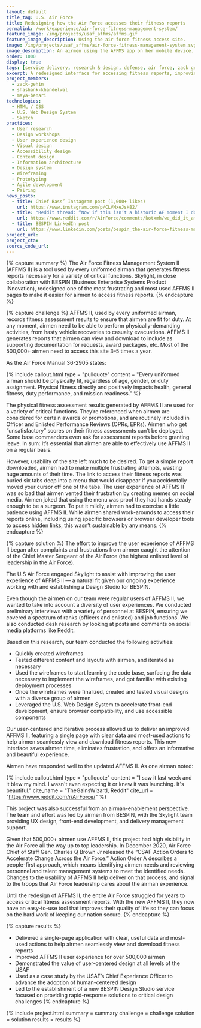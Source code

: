 ```yaml
---
layout: default
title_tag: U.S. Air Force
title: Redesigning how the Air Force accesses their fitness reports
permalink: /work/experience/air-force-fitness-management-system/
feature_image: /img/projects/usaf_affms/affms.gif
feature_image_description: Using the air force fitness access site.
image: /img/projects/usaf_affms/air-force-fitness-management-system.svg
image_description: An airmen using the AFFMS app on her mobile device.
order: 1000
display: true
tags: [service delivery, research & design, defense, air force, zack gehin, shashank khandewal, maya benari]
excerpt: A redesigned interface for accessing fitness reports, improving one of the most frustrating user experiences for over half-a-million airmen.
project_members:
  - zack-gehin
  - shashank-khandelwal
  - maya-benari
technologies:
  - HTML / CSS
  - U.S. Web Design System
  - Sketch
practices:
  - User research
  - Design workshops
  - User experience design
  - Visual design
  - Accessibility design
  - Content design
  - Information architecture
  - Design system
  - Wireframing
  - Prototyping
  - Agile development
  - Pairing
news_posts:
  - title: Chief Bass’ Instagram post (1,000+ likes)
    url: https://www.instagram.com/p/CLVMxeJsH82/
  - title: "Reddit thread: “Now if this isn’t a historic AF moment I don't know what is”"
    url: https://www.reddit.com/r/AirForce/comments/kotxmh/we_did_it_affms_ii_has_been_updated/
  - title: BESPIN LinkedIn post
    url: https://www.linkedin.com/posts/bespin_the-air-force-fitness-management-system-activity-6792794630925635584-HGLy
project_url:
project_cta:
source_code_url:
---
```


{% capture summary %}
The Air Force Fitness Management System II (AFFMS II) is a tool used by every uniformed airman that generates fitness reports necessary for a variety of critical functions. Skylight, in close collaboration with BESPIN (Business Enterprise Systems Product INnovation), redesigned one of the most frustrating and most used AFFMS II pages to make it easier for airmen to access fitness reports.
{% endcapture %}

{% capture challenge %}
AFFMS II, used by every uniformed airman, records fitness assessment results to ensure that  airmen are fit for duty. At any moment, airmen need to be able to perform physically-demanding activities, from hasty vehicle recoveries to casualty evacuations. AFFMS II generates reports that airmen can view and download to include as supporting documentation for requests, award packages, etc. Most of the 500,000+ airmen need to access this site 3–5 times a year.

As the Air Force Manual 36-2905 states:

{% include callout.html
  type = "pullquote"
  content = "Every uniformed airman should be physically fit, regardless of age, gender, or duty assignment. Physical fitness directly and positively impacts health, general fitness, duty performance, and mission readiness."
%}

The physical fitness assessment results generated by AFFMS II are used for a variety of critical functions. They’re referenced when airmen are considered for certain awards or promotions, and are routinely included in Officer and Enlisted Performance Reviews (OPRs, EPRs). Airmen who get “unsatisfactory” scores on their fitness assessments can’t be deployed. Some base commanders even ask for assessment reports before granting leave. In sum: It’s essential that airmen are able to effectively use AFFMS II on a regular basis.

However, usability of the site left much to be desired. To get a simple report downloaded, airmen had to make multiple frustrating attempts, wasting huge amounts of their time. The link to access their fitness reports was buried six tabs deep into a menu that would disappear if you accidentally moved your cursor off one of the tabs. The user experience of AFFMS II was so bad that airmen vented their frustration by creating memes on social media. Airmen joked that using the menu was proof they had hands steady enough to be a surgeon. To put it mildly, airmen had to exercise a little patience using AFFMS II. While airmen shared work-arounds to access their reports online, including using specific browsers or browser developer tools to access hidden links, this wasn’t sustainable by any means.
{% endcapture %}

{% capture solution %}
The effort to improve the user experience of AFFMS II began after  complaints and frustrations from airmen caught the attention of the Chief Master Sergeant of the Air Force (the highest enlisted level of leadership in the Air Force).

The U.S Air Force engaged Skylight to assist with improving the user experience of AFFMS II — a natural fit given our ongoing experience working with and establishing a Design Studio for BESPIN.

Even though the airmen on our team were regular users of AFFMS II, we wanted to take into account a diversity of user experiences. We conducted preliminary interviews with a variety of personnel at BESPIN, ensuring we covered a spectrum of ranks (officers and enlisted) and job functions. We also conducted desk research by looking at posts and comments on social media platforms like Reddit.

Based on this research, our team conducted the following activities:
- Quickly created wireframes
- Tested different content and layouts with airmen, and iterated as necessary
- Used the wireframes to start learning the code base, surfacing the data necessary to implement the wireframes, and got familiar with existing deployment processes
- Once the wireframes were finalized, created and tested visual designs with a diverse group of airmen
- Leveraged the U.S. Web Design System to accelerate front-end development, ensure browser compatibility, and use accessible components

Our user-centered and iterative process allowed us to deliver an improved AFFMS II, featuring a single page with clear data and most-used actions to help airmen seamlessly view and download fitness reports. This new interface saves airmen time, eliminates frustration, and offers an informative and beautiful experience.

Airmen have responded well to the updated AFFMS II. As one airman noted:

{% include callout.html
  type = "pullquote"
  content = "I saw it last week and it blew my mind. I wasn't even expecting it or knew it was launching. It's beautiful."
  cite_name = "TheGainsWizard, Reddit"
  cite_url = "https://www.reddit.com/r/AirForce/"
%}

This project was also successful from an airman-enablement perspective. The team and effort was led by airmen from BESPIN, with the Skylight team providing UX design, front-end development, and delivery management support.

Given that 500,000+ airmen use AFFMS II, this project had high visibility in the Air Force all the way up to top leadership. In December 2020, Air Force Chief of Staff Gen. Charles Q Brown Jr released the “CSAF Action Orders to Accelerate Change Across the Air Force.” Action Order A describes a people-first approach, which means identifying airmen needs and reviewing personnel and talent management systems to meet the identified needs. Changes to the usability of AFFMS II help deliver on that process, and signal to the troops that Air Force leadership cares about the airman experience.

Until the redesign of AFFMS II, the entire Air Force struggled for years to access critical fitness assessment reports. With the new AFFMS II, they now have an easy-to-use tool that improves their quality of life so they can focus on the hard work of keeping our nation secure.
{% endcapture %}

{% capture results %}
- Delivered a single-page application with clear, useful data and most-used actions to help airmen seamlessly view and download fitness reports
- Improved AFFMS II user experience for over 500,000 airmen
- Demonstrated the value of user-centered design at all levels of the USAF
- Used as a case study by the USAF’s Chief Experience Officer to advance the adoption of human-centered design
- Led to the establishment of a new BESPIN Design Studio service focused on providing rapid-response solutions to critical design challenges
{% endcapture %}

{% include project.html
  summary = summary
  challenge = challenge
  solution = solution
  results = results
%}
